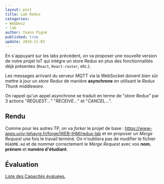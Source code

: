 ```yaml
---
layout: post
title: Lab Redux
categories:
- WebDev2
- lab
author: Yoann Pigné
published: true
update: 2018-11-03
---
```


En s'appuyant sur les labs précédent, on va proposer une nouvelle version de notre projet IoT qui intègre un store Redux en plus des fonctionnalités déjà présentes (`React`, `React-router`, etc.).

Les messages arrivant du serveur MQTT via la WebSocket doivent bien sûr mettre à jour un *store Redux* de manière **asynchrone** en utilisant le *Redux Thunk middleware*.

On rappel qu'un appel asynchrone se traduit en terme de "*store Redux*" par 3 actions "*REQUEST...*" "*RECEIVE...*" et "*CANCEL...*".

## Rendu

Comme pour les autres TP, on va *forker* le projet de base : <https://www-apps.univ-lehavre.fr/forge/WEB-IHM/redux-lab> et en proposer un *Merge Request* une fois le travail terminé. On n'oubliera pas de modifier le fichier `README.md` et de nommer correctement le *Merge Request* avec vos **nom**, **prénom** et **numéro d'étudiant**.


## Évaluation

[Liste des Capacités évaluées.](/teaching/WebDev2#redux)

